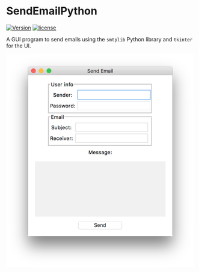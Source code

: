 # SendEmailPython

[![Version](https://img.shields.io/badge/version-v1.0-green.svg)](https://github.com/illescasDaniel/SendEmailPython/releases)
[![license](https://img.shields.io/github/license/mashape/apistatus.svg?maxAge=2592000)](https://github.com/illescasDaniel/SendEmailPython/blob/master/LICENCE)

A GUI program to send emails using the `smtplib` Python library and `tkinter` for the UI.

<img src="SendEmail.png" width="500">
